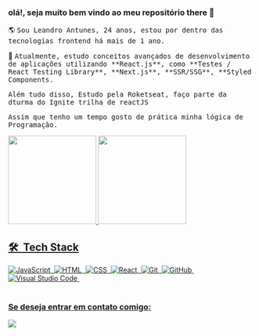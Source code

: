 ### olá!, seja muito bem vindo ao meu repositório there 👋

<p> 🌎 <samp> Sou Leandro Antunes, 24 anos, estou por dentro das tecnologias frontend há mais de 1 ano.</p> 

<p> 🎯 <samp> Atualmente, estudo conceitos avançados de desenvolvimento de aplicações utilizando **React.js**, como **Testes / React Testing Library**, **Next.js**, **SSR/SSG**,  **Styled Components.</p>

<p> <samp> Além tudo disso, Estudo pela Roketseat, faço parte da dturma do  Ignite trilha de reactJS</p>

<p> <samp> Assim que tenho um tempo gosto de prática minha lógica de Programação.

<div>
  <a href="https://github.com/leandrotune">
  <img height="180em" src="https://github-readme-stats.vercel.app/api?username=leandrotune&show_icons=true&theme=tokyonight&include_all_commits=true&count_private=true"/>
  <img height="180em" src="https://github-readme-stats.vercel.app/api/top-langs/?username=leandrotune&layout=compact&langs_count=7&theme=tokyonight"/>
</div>

## 🛠 &nbsp;Tech Stack

![JavaScript](https://img.shields.io/badge/-JavaScript-05122A?style=flat&logo=javascript)&nbsp;
![HTML](https://img.shields.io/badge/-HTML-05122A?style=flat&logo=HTML5)&nbsp;
![CSS](https://img.shields.io/badge/-CSS-05122A?style=flat&logo=CSS3&logoColor=1572B6)&nbsp;
![React](https://img.shields.io/badge/-React-05122A?style=flat&logo=react)&nbsp;
![Git](https://img.shields.io/badge/-Git-05122A?style=flat&logo=git)&nbsp;
![GitHub](https://img.shields.io/badge/-GitHub-05122A?style=flat&logo=github)&nbsp;
![Visual Studio Code](https://img.shields.io/badge/-Visual%20Studio%20Code-05122A?style=flat&logo=visual-studio-code&logoColor=007ACC)&nbsp;
<br><br>
  
  ### Se deseja entrar em contato comigo:
   <p align="left">
    <a href="https://www.linkedin.com/in/leandro-a-3b759b95" alt="Linkedin">
      <img src="https://img.shields.io/badge/-Linkedin-1C1C1C?style=for-the-badge&logo=Linkedin&logoColor=00FFFF&link=https://www.linkedin.com/in/iuricode"/>
    </a>
   </p>

